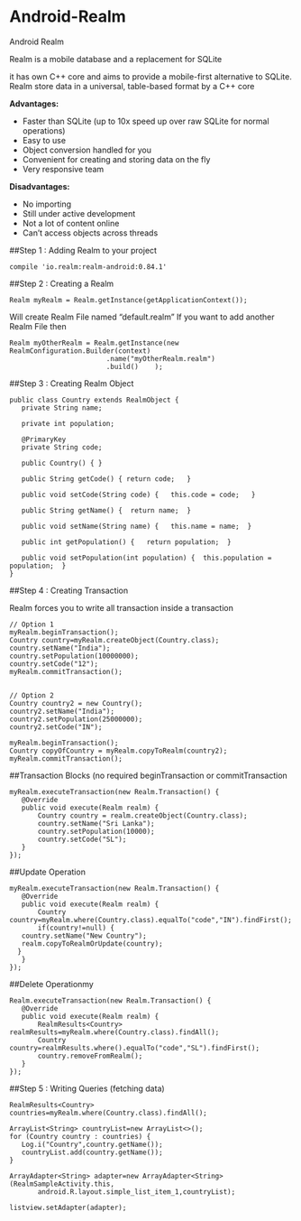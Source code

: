 # Android-Realm
Android Realm

Realm is a mobile database and a replacement for SQLite

it has own C++ core and aims to provide a mobile-first alternative to SQLite. 
Realm store data in a universal, table-based format by a C++ core

**Advantages:**
* Faster than SQLite (up to 10x speed up over raw SQLite for normal operations)
* Easy to use
* Object conversion handled for you
* Convenient for creating and storing data on the fly
* Very responsive team

**Disadvantages:**
* No importing
* Still under active development
* Not a lot of content online
* Can’t access objects across threads


##Step 1 : Adding Realm to your project
```
compile 'io.realm:realm-android:0.84.1'
```

##Step 2 : Creating a Realm 
```
Realm myRealm = Realm.getInstance(getApplicationContext());
```
Will create Realm File named “default.realm”
If you want to add another Realm File then
```
Realm myOtherRealm = Realm.getInstance(new RealmConfiguration.Builder(context)
                        .name("myOtherRealm.realm")
                        .build()	);
```                        

##Step 3 : Creating Realm Object
```
public class Country extends RealmObject {
   private String name;
  
   private int population;

   @PrimaryKey
   private String code;

   public Country() { }

   public String getCode() { return code;   }

   public void setCode(String code) {   this.code = code;   }

   public String getName() {  return name;  }

   public void setName(String name) {   this.name = name;  }

   public int getPopulation() {   return population;  }

   public void setPopulation(int population) {  this.population = population;  }
}
```

##Step 4 : Creating Transaction

Realm forces you to write all transaction inside a transaction
```
// Option 1
myRealm.beginTransaction();
Country country=myRealm.createObject(Country.class);
country.setName("India");
country.setPopulation(10000000);
country.setCode("12");
myRealm.commitTransaction();


// Option 2
Country country2 = new Country();
country2.setName("India");
country2.setPopulation(25000000);
country2.setCode("IN");

myRealm.beginTransaction();
Country copyOfCountry = myRealm.copyToRealm(country2);
myRealm.commitTransaction();
```

##Transaction Blocks (no required beginTransaction or commitTransaction

```
myRealm.executeTransaction(new Realm.Transaction() {
   @Override
   public void execute(Realm realm) {
       Country country = realm.createObject(Country.class);
       country.setName("Sri Lanka");
       country.setPopulation(10000);
       country.setCode("SL");
   }
});
```

##Update Operation

```
myRealm.executeTransaction(new Realm.Transaction() {
   @Override
   public void execute(Realm realm) {
       Country country=myRealm.where(Country.class).equalTo("code","IN").findFirst();
       if(country!=null) {
   country.setName("New Country");
   realm.copyToRealmOrUpdate(country);
  }
   }
});
```

##Delete Operationmy

```
Realm.executeTransaction(new Realm.Transaction() {
   @Override
   public void execute(Realm realm) {
       RealmResults<Country> realmResults=myRealm.where(Country.class).findAll();
       Country country=realmResults.where().equalTo("code","SL").findFirst();
       country.removeFromRealm();
   }
});
```

##Step 5 : Writing Queries (fetching data)
```
RealmResults<Country> countries=myRealm.where(Country.class).findAll();

ArrayList<String> countryList=new ArrayList<>();
for (Country country : countries) {
   Log.i("Country",country.getName());
   countryList.add(country.getName());
}

ArrayAdapter<String> adapter=new ArrayAdapter<String>(RealmSampleActivity.this,
       android.R.layout.simple_list_item_1,countryList);

listview.setAdapter(adapter);
```


